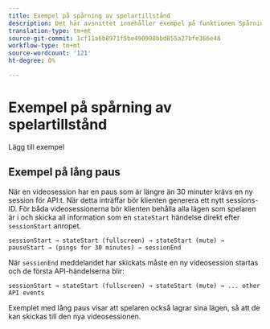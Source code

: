 ```yaml
---
title: Exempel på spårning av spelartillstånd
description: Det här avsnittet innehåller exempel på funktionen Spårning av spelartillstånd.
translation-type: tm+mt
source-git-commit: 1cf11a6b8971f5be490998bbd855a27bfe366e48
workflow-type: tm+mt
source-wordcount: '121'
ht-degree: 0%

---
```



# Exempel på spårning av spelartillstånd

Lägg till exempel


## Exempel på lång paus

När en videosession har en paus som är längre än 30 minuter krävs en ny session för API:t. När detta inträffar bör klienten generera ett nytt sessions-ID. För båda videosessionerna bör klienten behålla alla lägen som spelaren är i och skicka all information som en `stateStart` händelse direkt efter `sessionStart` anropet.

`sessionStart → stateStart (fullscreen) → stateStart (mute) → pauseStart → (pings for 30 minutes) → sessionEnd
`

När `sessionEnd` meddelandet har skickats måste en ny videosession startas och de första API-händelserna blir:

`sessionStart → stateStart (fullscreen) → stateStart (mute) → ... other API events`

Exemplet med lång paus visar att spelaren också lagrar sina lägen, så att de kan skickas till den nya videosessionen.

